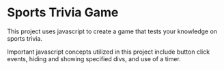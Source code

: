 # Sports Trivia Game
This project uses javascript to create a game that tests your knowledge on sports trivia.

Important javascript concepts utilized in this project include button click events, hiding and showing specified divs, and use of a timer.